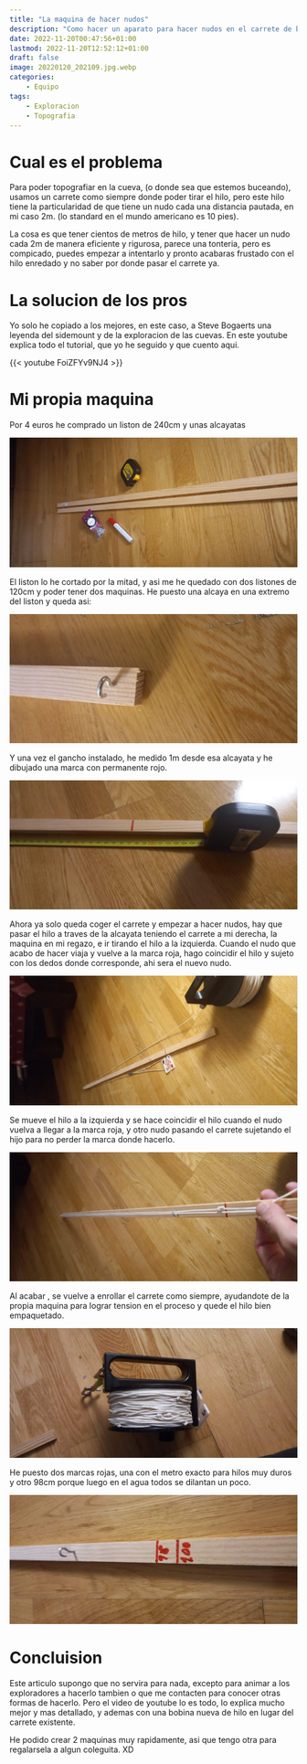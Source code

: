 ```yaml
---
title: "La maquina de hacer nudos"
description: "Como hacer un aparato para hacer nudos en el carrete de buceo"
date: 2022-11-20T00:47:56+01:00
lastmod: 2022-11-20T12:52:12+01:00
draft: false
image: 20220120_202109.jpg.webp
categories:
    - Equipo
tags:
    - Exploracion
    - Topografia
---
```


# Cual es el problema

Para poder topografiar en la cueva, (o donde sea que estemos buceando), usamos un carrete como siempre donde poder tirar el hilo, pero este hilo tiene la particularidad de que tiene un nudo cada una distancia pautada, en mi caso 2m. (lo standard en el mundo americano es 10 pies).

La cosa es que tener cientos de metros de hilo, y tener que hacer un nudo cada 2m de manera eficiente y rigurosa, parece una tonteria, pero es compicado, puedes empezar a intentarlo y pronto acabaras frustado con el hilo enredado y no saber por donde pasar el carrete ya.

# La solucion de los pros

Yo solo he copiado a los mejores, en este caso, a Steve Bogaerts una leyenda del sidemount y de la exploracion de las cuevas. En este youtube explica todo el tutorial, que yo he seguido y que cuento aqui.

{{< youtube FoiZFYv9NJ4 >}}

# Mi propia maquina

Por 4 euros he comprado un liston de 240cm y unas alcayatas

![Material utilizado](20220120_201551.jpg.webp)

El liston lo he cortado por la mitad, y asi me he quedado con dos listones de 120cm y poder tener dos maquinas. He puesto una alcaya en una extremo del liston y queda asi:

![Gancho del final](20220120_201818.jpg.webp)

Y una vez el gancho instalado, he medido 1m desde esa alcayata y he dibujado una marca con permanente rojo.

![Poniendo la marca roja a 1m](20220120_202107.jpg.webp)

Ahora ya solo queda coger el carrete y empezar a hacer nudos, hay que pasar el hilo a traves de la alcayata teniendo el carrete a mi derecha, la maquina en mi regazo, e ir tirando el hilo a la izquierda. Cuando el nudo que acabo de hacer viaja y vuelve a la marca roja, hago coincidir el hilo y sujeto con los dedos donde corresponde, ahi sera el nuevo nudo.

![Empezando con el primer nudo](20220120_204431.jpg.webp)

Se mueve el hilo a la izquierda y se hace coincidir el hilo cuando el nudo vuelva a llegar a la marca roja, y otro nudo pasando el carrete sujetando el hijo para no perder la marca donde hacerlo.

![Anudando gracias al anterior nudo](20220120_204851.jpg.webp)

Al acabar , se vuelve a enrollar el carrete como siempre, ayudandote de la propia maquina para lograr tension en el proceso y quede el hilo bien empaquetado.

![Carrete acabado](20220120_213657.jpg.webp)

He puesto dos marcas rojas, una con el metro exacto para hilos muy duros y otro 98cm porque luego en el agua todos se dilantan un poco.

![Mas marcas para distintos tipos de hilo](20220120_214648.jpg.webp)


# Concluision

Este articulo supongo que no servira para nada, excepto para animar a los exploradores a hacerlo tambien o que me contacten para conocer otras formas de hacerlo. Pero el video de youtube lo es todo, lo explica mucho mejor y mas detallado, y ademas con una bobina nueva de hilo en lugar del carrete existente.

He podido crear 2 maquinas muy rapidamente, asi que tengo otra para regalarsela a algun coleguita. XD








